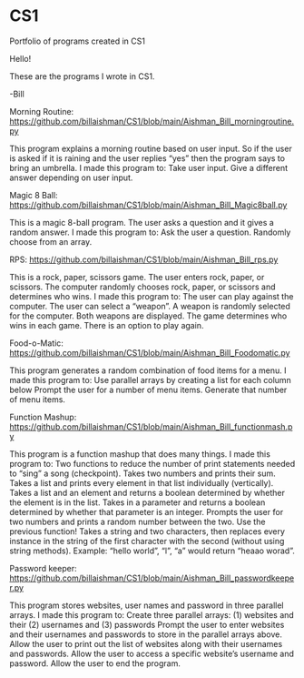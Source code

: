 # CS1
Portfolio of programs created in CS1 


Hello!

These are the programs I wrote in CS1.

-Bill


Morning Routine:
https://github.com/billaishman/CS1/blob/main/Aishman_Bill_morningroutine.py

This program explains a morning routine based on user input. So if the user is asked if it is raining and the user replies “yes” then the program says to bring an umbrella. I made this program to: 
Take user input.
Give a different answer depending on user input.


Magic 8 Ball:
https://github.com/billaishman/CS1/blob/main/Aishman_Bill_Magic8ball.py

This is a magic 8-ball program. The user asks a question and it gives a random answer. I made this program to:
Ask the user a question.
Randomly choose from an array.


RPS:
https://github.com/billaishman/CS1/blob/main/Aishman_Bill_rps.py

This is a rock, paper, scissors game. The user enters rock, paper, or scissors. The computer randomly chooses rock, paper, or scissors and determines who wins.  I made this program to:
The user can play against the computer.
The user can select a “weapon”.
A weapon is randomly selected for the computer.
Both weapons are displayed.
The game determines who wins in each game.
There is an option to play again.

Food-o-Matic:
https://github.com/billaishman/CS1/blob/main/Aishman_Bill_Foodomatic.py

This program generates a random combination of food items for a menu. I made this program to:
Use parallel arrays by creating a list for each column below
Prompt the user for a number of menu items.
Generate that number of menu items.



Function Mashup:
https://github.com/billaishman/CS1/blob/main/Aishman_Bill_functionmash.py

This program is a function mashup that does many things. I made this program to:
Two functions to reduce the number of print statements needed to “sing” a song (checkpoint).
Takes two numbers and prints their sum.
Takes a list and prints every element in that list individually (vertically).
Takes a list and an element and returns a boolean determined by whether the element is in the list.
Takes in a parameter and returns a boolean determined by whether that parameter is an integer.
Prompts the user for two numbers and prints a random number between the two. Use the previous function!
Takes a string and two characters, then replaces every instance in the string of the first character with the second (without using string methods). Example: “hello world”, “l”, “a” would return “heaao worad”.


Password keeper:
https://github.com/billaishman/CS1/blob/main/Aishman_Bill_passwordkeeper.py

This program stores websites, user names and password in three parallel arrays. I made this program to: Create three parallel arrays: (1) websites and their (2) usernames and (3) passwords
Prompt the user to enter websites and their usernames and passwords to store in the parallel arrays above.
Allow the user to print out the list of websites along with their usernames and passwords.
Allow the user to access a specific website’s username and password.
Allow the user to end the program.


